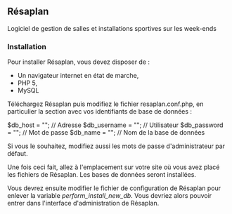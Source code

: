## Résaplan

Logiciel de gestion de salles et installations sportives sur les week-ends

### Installation

Pour installer Résaplan, vous devez disposer de :

 - Un navigateur internet en état de marche,
 - PHP 5,
 - MySQL

Téléchargez Résaplan puis modifiez le fichier resaplan.conf.php, en particulier 
la section avec vos identifiants de base de données :

  $db_host     = "";          // Adresse
  $db_username = "";          // Utilisateur
  $db_password = "";          // Mot de passe
  $db_name     = "";          // Nom de la base de données

Si vous le souhaitez, modifiez aussi les mots de passe d'administrateur par 
défaut.

Une fois ceci fait, allez à l'emplacement sur votre site où vous avez placé les
fichiers de Résaplan. Les bases de données seront installées.

Vous devrez ensuite modifier le fichier de configuration de Résaplan pour enlever
la variable *perform_install_new_db*. Vous devriez alors pouvoir entrer dans
l'interface d'administration de Résaplan.


